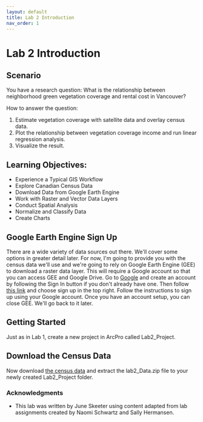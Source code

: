 ```yaml
---
layout: default
title: Lab 2 Introduction
nav_order: 1
---
```


# Lab 2 Introduction

## Scenario
You have a research question:
What is the relationship between neighborhood green vegetation coverage and rental cost in Vancouver?

How to answer the question:
1) Estimate vegetation coverage with satellite data and overlay census data.
2) Plot the relationship between vegetation coverage income and run linear regression analysis.
3) Visualize the result.

<!-- 
<iframe width="560" height="315" src="https://www.youtube.com/embed/UDE_v8S9-Kk" title="YouTube video player" frameborder="0" allow="accelerometer; autoplay; clipboard-write; encrypted-media; gyroscope; picture-in-picture" allowfullscreen></iframe>
 -->
## Learning Objectives:

* Experience a Typical GIS Workflow
* Explore Canadian Census Data
* Download Data from Google Earth Engine
* Work with Raster and Vector Data Layers
* Conduct Spatial Analysis
* Normalize and Classify Data
* Create Charts

## Google Earth Engine Sign Up

There are a wide variety of data sources out there.  We'll cover some options in greater detail later.  For now, I'm going to provide you with the census data we'll use and we're going to rely on Google Earth Engine (GEE) to download a raster data layer.  This will require a Google account so that you can access GEE and Google Drive.  Go to [Google](https://www.google.com/) and create an account by following the Sign In button if you don't already have one.  Then follow [this link](https://earthengine.google.com/) and choose sign up in the top right.  Follow the instructions to sign up using your Google account.  Once you have an account setup, you can close GEE.  We'll go back to it later.

## Getting Started

Just as in Lab 1, create a new project in ArcPro called Lab2_Project.


## Download the Census Data

Now download [the census data](https://github.com/June-Skeeter/GEOB270_Lab2_2021S1/blob/main/lab2_Data.zip) and extract the lab2_Data.zip file to your newly created Lab2_Project folder.


### Acknowledgments

- This lab was written by June Skeeter using content adapted from lab assignments created by Naomi Schwartz and Sally Hermansen. 
